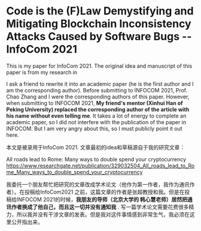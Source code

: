 # Code is the (F)Law Demystifying and Mitigating Blockchain Inconsistency Attacks Caused by Software Bugs -- InfoCom 2021



This is my paper for InfoCom 2021.  The original idea and manuscript of this paper is from my research in 

[All roads lead to Rome: Many ways to double spend your cryptocurrency]: https://www.researchgate.net/publication/329032504_All_roads_lead_to_Rome_Many_ways_to_double_spend_your_cryptocurrency

I ask a friend to rewrite it into an academic paper (he is the first author and I am the corresponding author). Before submitting to INFOCOM 2021, Prof. Chao Zhang  and I were the corresponding authors of this paper. However, when submitting to INFOCOM 2021, **My friend's mentor (Xinhui Han of  Peking University) replaced the corresponding author of the article with his name without even telling me**.   It takes a lot of energy to complete an academic paper, so I did not interfere with the publication of the paper in INFOCOM.  But I am very angry about this, so I must publicly point it out here.



本文是被录用于InfoCom 2021. 文章最初的idea和草稿源自于我的研究文章：

All roads lead to Rome: Many ways to double spend your cryptocurrency https://www.researchgate.net/publication/329032504_All_roads_lead_to_Rome_Many_ways_to_double_spend_your_cryptocurrency 

我委托一个朋友帮忙把研究的文章改成学术论文（他作为第一作者，我作为通讯作者）。在投稿给InfoCom2021 之前，这篇文章的作者是张超教授和我。但是在投稿给INFOCOM 2021的时候，**我朋友的导师（北京大学的 韩心慧老师）居然把通讯作者换成了他自己，而且这一切并没有通知我** . 写一篇学术论文需要花费很多精力，所以我并没有干涉文章的发表。但是我对这件事情感到非常生气，我必须在这里公开指出来。

